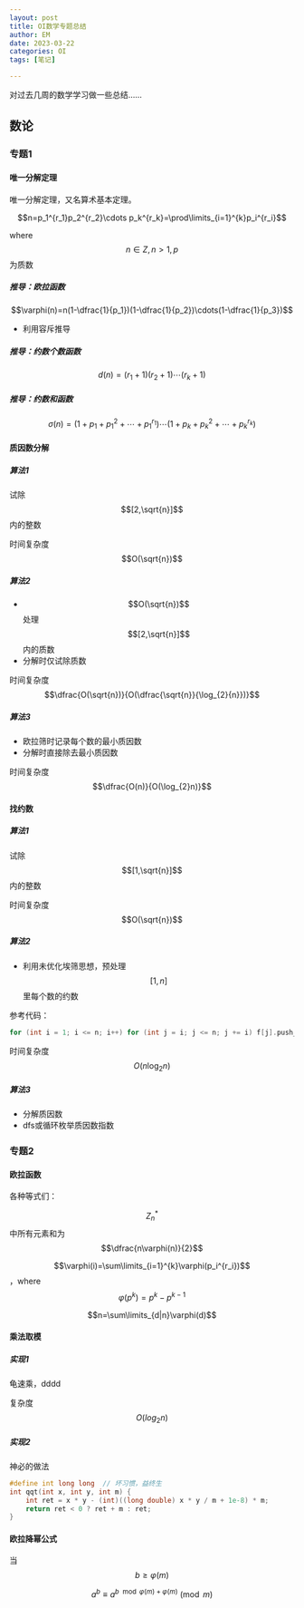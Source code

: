 ```yaml
---
layout: post
title: OI数学专题总结
author: EM
date: 2023-03-22
categories: OI
tags: [笔记]

---
```




对过去几周的数学学习做一些总结……

## 数论

### 专题1

#### 唯一分解定理

唯一分解定理，又名算术基本定理。

$$n=p_1^{r_1}p_2^{r_2}\cdots p_k^{r_k}=\prod\limits_{i=1}^{k}p_i^{r_i}$$

where $$n\in Z,n>1,p$$为质数

##### 推导：欧拉函数

$$\varphi(n)=n(1-\dfrac{1}{p_1})(1-\dfrac{1}{p_2})\cdots(1-\dfrac{1}{p_3})$$

- 利用容斥推导

##### 推导：约数个数函数

$$d(n)=(r_1+1)(r_2+1)\cdots(r_k+1)$$

##### 推导：约数和函数

$$\sigma(n)=(1+p_1+p_1^{2}+\cdots+p_1^{r_1})\cdots(1+p_k+p_k^{2}+\cdots+p_k^{r_k})$$

#### 质因数分解

##### 算法1

试除$$[2,\sqrt{n}]$$内的整数

时间复杂度$$O(\sqrt{n})$$

##### 算法2

- $$O(\sqrt{n})$$处理$$[2,\sqrt{n}]$$内的质数
- 分解时仅试除质数

时间复杂度$$\dfrac{O(\sqrt{n})}{O(\dfrac{\sqrt{n}}{\log_{2}{n}})}$$

##### 算法3

- 欧拉筛时记录每个数的最小质因数
- 分解时直接除去最小质因数

时间复杂度$$\dfrac{O(n)}{O(\log_{2}n)}$$

#### 找约数

##### 算法1

试除$$[1,\sqrt{n}]$$内的整数

时间复杂度$$O(\sqrt{n})$$

##### 算法2

- 利用未优化埃筛思想，预处理$$[1,n]$$里每个数的约数

参考代码：

```c++
for (int i = 1; i <= n; i++) for (int j = i; j <= n; j += i) f[j].push_back(i);
```

时间复杂度$$O(n\log_{2}n)$$

##### 算法3

- 分解质因数
- dfs或循环枚举质因数指数

### 专题2

#### 欧拉函数

各种等式们：

$$Z_{n}^*$$中所有元素和为$$\dfrac{n\varphi(n)}{2}$$

$$\varphi(i)=\sum\limits_{i=1}^{k}\varphi(p_i^{r_i})$$，where $$\varphi(p^k)=p^k-p^{k-1}$$

$$n=\sum\limits_{d|n}\varphi(d)$$

#### 乘法取模

##### 实现1

龟速乘，dddd

复杂度$$O(log_2n)$$

##### 实现2

神必的做法

```c++
#define int long long  // 坏习惯，益终生
int qqt(int x, int y, int m) {
    int ret = x * y - (int)((long double) x * y / m + 1e-8) * m;
    return ret < 0 ? ret + m : ret;
}
```

#### 欧拉降幂公式

当$$b\geq \varphi(m)$$

$$a^b\equiv a^{b\mod\varphi(m)+ \varphi(m)}\pmod m$$
